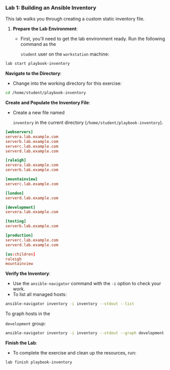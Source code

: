 ### Lab 1: Building an Ansible Inventory

This lab walks you through creating a custom static inventory file.

1. **Prepare the Lab Environment**:
    
    - First, you'll need to get the lab environment ready. Run the following command as the
        
        `student` user on the `workstation` machine:

```bash
lab start playbook-inventory
```

**Navigate to the Directory**:

- Change into the working directory for this exercise:

```bash
cd /home/student/playbook-inventory
```

**Create and Populate the Inventory File**:

- Create a new file named
    
    `inventory` in the current directory (`/home/student/playbook-inventory`).


```toml
[webservers]
servera.lab.example.com
serverb.lab.example.com
serverc.lab.example.com
serverd.lab.example.com

[raleigh]
servera.lab.example.com
serverb.lab.example.com

[mountainview]
serverc.lab.example.com

[london]
serverd.lab.example.com

[development]
servera.lab.example.com

[testing]
serverb.lab.example.com

[production]
serverc.lab.example.com
serverd.lab.example.com

[us:children]
raleigh
mountainview
```

**Verify the Inventory**:

- Use the `ansible-navigator` command with the `-i` option to check your work.
- To list all managed hosts:

```bash
ansible-navigator inventory -i inventory --stdout --list
```

To graph hosts in the

`development` group:

```bash
ansible-navigator inventory -i inventory --stdout --graph development
```

**Finish the Lab**:

- To complete the exercise and clean up the resources, run:

```bash
lab finish playbook-inventory
```


